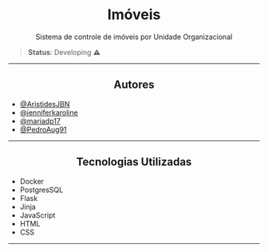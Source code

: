 <h1 align="center">Imóveis</h1>

<p align="center">Sistema de controle de imóveis por Unidade Organizacional</p>

> **Status**: Developing ⚠️

---

<h2 align="center">Autores</h2>

- [@AristidesJBN](https://www.github.com/AristidesJBN)
- [@jenniferkaroline](https://www.github.com/jenniferkaroline)
- [@mariadp17](https://www.github.com/mariadp17)
- [@PedroAug91](https://www.github.com/PedroAug91)

---

<h2 align="center">Tecnologias Utilizadas</h2>

- Docker
- PostgresSQL
- Flask
- Jinja
- JavaScript
- HTML
- CSS

---

